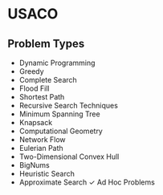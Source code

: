USACO
=====


Problem Types
-------------

- Dynamic Programming
- Greedy
- Complete Search
- Flood Fill
- Shortest Path
- Recursive Search Techniques
- Minimum Spanning Tree
- Knapsack
- Computational Geometry
- Network Flow
- Eulerian Path
- Two-Dimensional Convex Hull
- BigNums
- Heuristic Search
- Approximate Search
✓ Ad Hoc Problems
